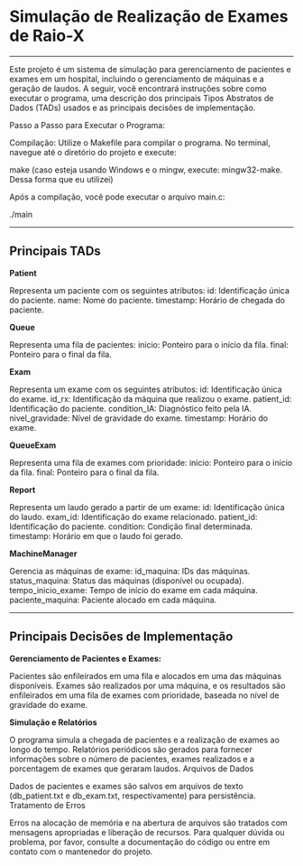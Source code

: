 <h1>Simulação de Realização de Exames de Raio-X</h1>
<hr>
Este projeto é um sistema de simulação para gerenciamento de pacientes e exames em um hospital, incluindo o gerenciamento de máquinas e a geração de laudos. A seguir, você encontrará instruções sobre como executar o programa, uma descrição dos principais Tipos Abstratos de Dados (TADs) usados e as principais decisões de implementação.

Passo a Passo para Executar o Programa:

Compilação:
Utilize o Makefile para compilar o programa. No terminal, navegue até o diretório do projeto e execute:

make
(caso esteja usando Windows e o mingw, execute: mingw32-make. Dessa forma que eu utilizei)

Após a compilação, você pode executar o arquivo main.c:

./main

<hr>

<h2>Principais TADs</h2>

<b>Patient</b>

Representa um paciente com os seguintes atributos:
id: Identificação única do paciente.
name: Nome do paciente.
timestamp: Horário de chegada do paciente.

<b>Queue</b>

Representa uma fila de pacientes:
inicio: Ponteiro para o início da fila.
final: Ponteiro para o final da fila.

<b>Exam</b>

Representa um exame com os seguintes atributos:
id: Identificação única do exame.
id_rx: Identificação da máquina que realizou o exame.
patient_id: Identificação do paciente.
condition_IA: Diagnóstico feito pela IA.
nivel_gravidade: Nível de gravidade do exame.
timestamp: Horário do exame.

<b>QueueExam</b>

Representa uma fila de exames com prioridade:
inicio: Ponteiro para o início da fila.
final: Ponteiro para o final da fila.

<b>Report</b>

Representa um laudo gerado a partir de um exame:
id: Identificação única do laudo.
exam_id: Identificação do exame relacionado.
patient_id: Identificação do paciente.
condition: Condição final determinada.
timestamp: Horário em que o laudo foi gerado.

<b>MachineManager</b>

Gerencia as máquinas de exame:
id_maquina: IDs das máquinas.
status_maquina: Status das máquinas (disponível ou ocupada).
tempo_inicio_exame: Tempo de início do exame em cada máquina.
paciente_maquina: Paciente alocado em cada máquina.

<hr>

<h2>Principais Decisões de Implementação</h2>

<b>Gerenciamento de Pacientes e Exames:</b>

Pacientes são enfileirados em uma fila e alocados em uma das máquinas disponíveis.
Exames são realizados por uma máquina, e os resultados são enfileirados em uma fila de exames com prioridade, baseada no nível de gravidade do exame.

<b>Simulação e Relatórios</b>

O programa simula a chegada de pacientes e a realização de exames ao longo do tempo.
Relatórios periódicos são gerados para fornecer informações sobre o número de pacientes, exames realizados e a porcentagem de exames que geraram laudos.
Arquivos de Dados

Dados de pacientes e exames são salvos em arquivos de texto (db_patient.txt e db_exam.txt, respectivamente) para persistência.
Tratamento de Erros

Erros na alocação de memória e na abertura de arquivos são tratados com mensagens apropriadas e liberação de recursos.
Para qualquer dúvida ou problema, por favor, consulte a documentação do código ou entre em contato com o mantenedor do projeto.
